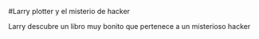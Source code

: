 #Larry plotter y el misterio de hacker

Larry descubre un libro muy bonito que pertenece a un misterioso hacker